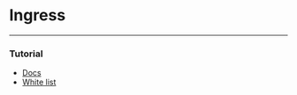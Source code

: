 # Ingress

---

### Tutorial

* [Docs](https://github.com/kubernetes/ingress)
* [White list](http://container-solutions.com/kubernetes-quick-tip/)



